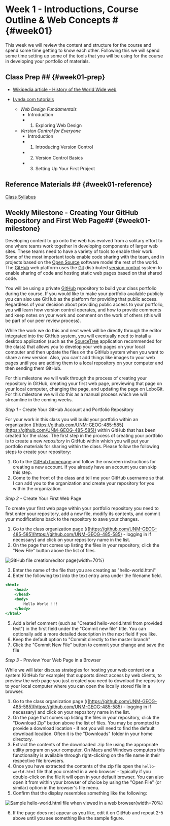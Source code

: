 <!---------------------------------------------------------------------------->
<!-- Week 01 ----------------------------------------------------------------->
<!---------------------------------------------------------------------------->

# Week 1 - Introductions, Course Outline & Web Concepts # {#week01}

This week we will review the content and structure for the course and spend some time getting to know each other. Following this we will spend some time setting up some of the tools that you will be using for the course in developing your portfolio of materials. 

## Class Prep ## {#week01-prep}

* [Wikipedia article - History of the World Wide web](http://en.wikipedia.org/wiki/History_of_the_World_Wide_Web)

* [Lynda.com tutorials](http://www.lynda.com/SharedPlaylist/2b710369c9ec4d8c964467225c6610ad?org=unm.edu)

	* *Web Design Fundamentals*
		* Introduction
		* 1. Exploring Web Design
	* *Version Control for Everyone*
		* Introduction
		* 1. Introducing Version Control
		* 2. Version Control Basics
		* 3. Setting Up Your First Project 

## Reference Materials ## {#week01-reference}

[Class Syllabus](https://github.com/UNM-GEOG-485-585/class-materials/raw/master/syllabus.pdf)


## Weekly Milestone - Creating Your GitHub Repository and First Web Page## {#week01-milestone}

Developing content to go onto the web has evolved from a solitary effort to one where teams work together in developing components of larger web sites. These teams need to have a variety of tools to enable their work. Some of the most important tools enable code sharing with the team, and in projects based on the [Open Source](http://opensource.org/osd-annotated) software model the rest of the world. The [GitHub](https://github.com/) web platform uses the [Git](http://git-scm.com/) distributed [version control](http://en.wikipedia.org/wiki/Revision_control) system to enable sharing of code and hosting static web pages based on that shared code. 

You will be using a private [GitHub](http://github.com) repository to build your class portfolio during the course. If you would like to make your portfolio available publicly you can also use GitHub as the platform for providing that public access. Regardless of your decision about providing public access to your portfolio, you will learn how version control operates, and how to provide comments and keep notes on your work and comment on the work of others (this will be part of our peer review process).

While the work we do this and next week will be directly through the editor integrated into the GitHub system, you will eventually need to install a desktop application (such as the [SourceTree](https://www.sourcetreeapp.com/) application recommended for the class) that allows you to develop your web pages on your local computer and then update the files on the GitHub system when you want to share a new version. Also, you can't add things like images to your web pages until you are adding them to a local repository on your computer and then sending them GitHub.

For this milestone we will walk through the process of creating your repository in GitHub, creating your first web page, previewing that page on your local computer, changing the page, and updating the page on LoboGit. For this milestone we will do this as a manual process which we will streamline in the coming weeks. 

*Step 1* - Create Your GitHub Account and Portfolio Repository

For your work in this class you will build your portfolio within an organization ([https://github.com/UNM-GEOG-485-585](https://github.com/UNM-GEOG-485-585)) within GitHub that has been created for the class. The first step in the process of creating your portfolio is to create a new *repository* in GitHub within which you will put your portfolio materials for sharing within the class. Please follow the following steps to create your repository:

1. Go to the [GitHub homepage](https://github.com/) and follow the onscreen instructions for creating a new account. If you already have an account you can skip this step. 
2. Come to the front of the class and tell me your GitHub username so that I can add you to the organization and create your repository for you within the organization. 

*Step 2* - Create Your First Web Page

To create your first web page within your portfolio repository you need to first enter your repository, add a new file, modify its contents, and commit your modifications back to the repository to save your changes. 

1. Go to the class organization page (([https://github.com/UNM-GEOG-485-585](https://github.com/UNM-GEOG-485-585) - logging in if necessary) and click on your repository name in the list.
2. On the page that comes up listing the files in your repository, click the "New File" button above the list of files. 

![GitHub file creation/editor page](images/github_editor.png){width=70%}

3. Enter the name of the file that you are creating as "hello-world.html" 
4. Enter the following text into the text entry area under the filename field. 

~~~~ {.html .numberLines startFrom="1"}
<html>
	<head>
	</head>		
	<body>
		Hello World !!!
	</body>	
</html>
~~~~~~~~~~~~~~~~~~~~~~~~~~~~~~~~~~~~~~~

5. Add a brief comment (such as "Created hello-world.html from provided text") in the first field under the "Commit new file" title. You can optionally add a more detailed description in the next field if you like. 
6. Keep the default option to "Commit directly to the master branch"
7. Click the "Commit New File" button to commit your change and save the file

*Step 3* - Preview Your Web Page in a Browser

While we will later discuss strategies for hosting your web content on a system (GitHub for example) that supports direct access by web clients, to preview the web page you just created you need to download the repository to your local computer where you can open the locally stored file in a browser. 

1. Go to the class organization page (([https://github.com/UNM-GEOG-485-585](https://github.com/UNM-GEOG-485-585) - logging in if necessary) and click on your repository name in the list.
2. On the page that comes up listing the files in your repository, click the "Download Zip" button above the list of files. You may be prompted to provide a download location - if not you will need to find the default download location. Often it is the "Downloads" folder in your home directory. 
3. Extract the contents of the downloaded .zip file using the appropriate utility program on your computer. On Macs and Windows computers this functionality is available through right-clicking on the file name in their respective file browsers. 
4. Once you have extracted the contents of the zip file open the `hello-world.html` file that you created in a web browser - typically if you double-click on the file it will open in your default browser. You can also open it from within your browser of choice by using the "Open File" (or similar) option in the browser's file menu. 
5. Confirm that the display resembles something like the following:

![Sample `hello-world.html` file when viewed in a web browser](images/hello-world.png){width=70%}

6. If the page does not appear as you like, edit it on GitHub and repeat 2-5 above until you see something like the sample figure. 

